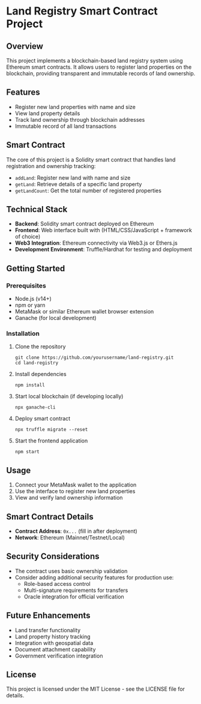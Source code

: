 # Land Registry Smart Contract Project

## Overview
This project implements a blockchain-based land registry system using Ethereum smart contracts. It allows users to register land properties on the blockchain, providing transparent and immutable records of land ownership.

## Features
- Register new land properties with name and size
- View land property details
- Track land ownership through blockchain addresses
- Immutable record of all land transactions

## Smart Contract
The core of this project is a Solidity smart contract that handles land registration and ownership tracking:

- `addLand`: Register new land with name and size
- `getLand`: Retrieve details of a specific land property
- `getLandCount`: Get the total number of registered properties

## Technical Stack
- **Backend**: Solidity smart contract deployed on Ethereum
- **Frontend**: Web interface built with (HTML/CSS/JavaScript + framework of choice)
- **Web3 Integration**: Ethereum connectivity via Web3.js or Ethers.js
- **Development Environment**: Truffle/Hardhat for testing and deployment

## Getting Started

### Prerequisites
- Node.js (v14+)
- npm or yarn
- MetaMask or similar Ethereum wallet browser extension
- Ganache (for local development)

### Installation
1. Clone the repository
   ```
   git clone https://github.com/yourusername/land-registry.git
   cd land-registry
   ```

2. Install dependencies
   ```
   npm install
   ```

3. Start local blockchain (if developing locally)
   ```
   npx ganache-cli
   ```

4. Deploy smart contract
   ```
   npx truffle migrate --reset
   ```
   
5. Start the frontend application
   ```
   npm start
   ```

## Usage
1. Connect your MetaMask wallet to the application
2. Use the interface to register new land properties
3. View and verify land ownership information

## Smart Contract Details
- **Contract Address**: `0x...` (fill in after deployment)
- **Network**: Ethereum (Mainnet/Testnet/Local)

## Security Considerations
- The contract uses basic ownership validation
- Consider adding additional security features for production use:
  - Role-based access control
  - Multi-signature requirements for transfers
  - Oracle integration for official verification

## Future Enhancements
- Land transfer functionality
- Land property history tracking
- Integration with geospatial data
- Document attachment capability
- Government verification integration

## License
This project is licensed under the MIT License - see the LICENSE file for details.
